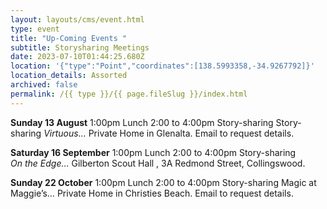 ```yaml
---
layout: layouts/cms/event.html
type: event
title: "Up-Coming Events "
subtitle: Storysharing Meetings
date: 2023-07-10T01:44:25.680Z
location: '{"type":"Point","coordinates":[138.5993358,-34.9267792]}'
location_details: Assorted
archived: false
permalink: /{{ type }}/{{ page.fileSlug }}/index.html
---
```

  **Sunday 13 August**   1:00pm Lunch  2:00 to 4:00pm Story-sharing Story-sharing *Virtuous…*  Private Home in Glenalta. Email to request details.

**Saturday 16  September** 1:00pm Lunch  2:00 to 4:00pm Story-sharing\
  *On the Edge…*  Gilberton Scout Hall , 3A Redmond Street, Collingswood.

**Sunday 22 October** 1:00pm Lunch  2:00 to 4:00pm Story-sharing Magic at Maggie’s… Private Home in  Christies Beach. Email to request details.